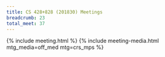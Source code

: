 ```yaml
---
title: CS 428+828 (201830) Meetings
breadcrumb: 23
total_meet: 37
---
```

{% include meeting.html %}
{% include meeting-media.html mtg_media=off_med mtg=crs_mps %}
